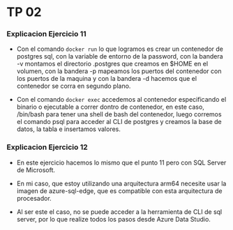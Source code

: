# TP 02

### Explicacion Ejercicio 11

- Con el comando `docker run` lo que logramos es crear un contenedor de postgres sql, con la variable de entorno de la password, con la bandera -v montamos el directorio .postgres que creamos en $HOME en el volumen, con la bandera -p mapeamos los puertos del contenedor con los puertos de la maquina y con la bandera -d hacemos que el contenedor se corra en segundo plano.

- Con el comando `docker exec` accedemos al contenedor especificando el binario o ejecutable a correr dontro de contenedor, en este caso, /bin/bash para tener una shell de bash del contenedor, luego corremos el comando psql para acceder al CLI de postgres y creamos la base de datos, la tabla e insertamos valores.

### Explicacion Ejercicio 12

- En este ejercicio hacemos lo mismo que el punto 11 pero con SQL Server de Microsoft.

- En mi caso, que estoy utilizando una arquitectura arm64 necesite usar la imagen de azure-sql-edge, que es compatible con esta arquitectura de procesador.

- Al ser este el caso, no se puede acceder a la herramienta de CLI de sql server, por lo que realize todos los pasos desde Azure Data Studio.
